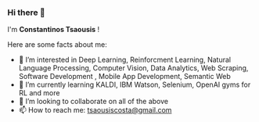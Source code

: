 ### Hi there 👋

I'm **Constantinos Tsaousis** !

Here are some facts about me:

- :thinking: I’m interested in Deep Learning, Reinforcment Learning, Natural Language Processing, Computer Vision, Data Analytics, Web Scraping, Software Development , Mobile App Development, Semantic Web
- 🌱 I’m currently learning KALDI, IBM Watson, Selenium, OpenAI gyms for RL and more
- 👯 I’m looking to collaborate on all of the above
- 📫 How to reach me: tsaousiscosta@gmail.com


